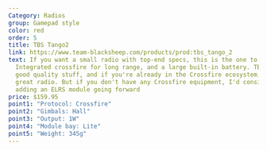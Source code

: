 ```yaml
---
Category: Radios
group: Gamepad style
color: red
order: 5
title: TBS Tango2
link: https://www.team-blacksheep.com/products/prod:tbs_tango_2
text: If you want a small radio with top-end specs, this is the one to go with.
  Integrated crossfire for long range, and a large built-in battery. TBS make
  good quality stuff, and if you're already in the Crossfire ecosystem, it's a
  great radio. But if you don't have any Crossfire equipment, I'd consider
  adding an ELRS module going forward
price: $159.95
point1: "Protocol: Crossfire"
point2: "Gimbals: Hall"
point3: "Output: 1W"
point4: "Module bay: Lite"
point5: "Weight: 345g"
---
```


